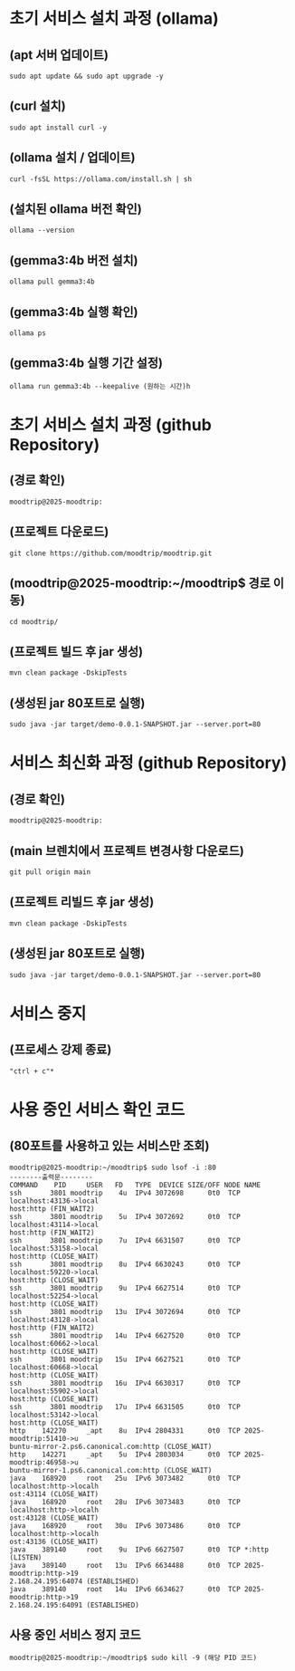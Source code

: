 # 초기 서비스 설치 과정 (ollama)
## (apt 서버 업데이트)
```
sudo apt update && sudo apt upgrade -y
```
## (curl 설치)
```
sudo apt install curl -y
```
## (ollama 설치 / 업데이트)

```
curl -fsSL https://ollama.com/install.sh | sh
```
## (설치된 ollama 버전 확인)
```
ollama --version
```
## (gemma3:4b 버전 설치)
```
ollama pull gemma3:4b
```
## (gemma3:4b 실행 확인)
```
ollama ps
```
## (gemma3:4b 실행 기간 설정)
```
ollama run gemma3:4b --keepalive (원하는 시간)h
```
# 초기 서비스 설치 과정 (github Repository)

## (경로 확인)
```
moodtrip@2025-moodtrip:
```
## (프로젝트 다운로드)
```
git clone https://github.com/moodtrip/moodtrip.git
```
## (moodtrip@2025-moodtrip:~/moodtrip$ 경로 이동)
```
cd moodtrip/
```
## (프로젝트 빌드 후 jar 생성)
```
mvn clean package -DskipTests
```
## (생성된 jar 80포트로 실행)
```
sudo java -jar target/demo-0.0.1-SNAPSHOT.jar --server.port=80
```
# 서비스 최신화 과정 (github Repository)

## (경로 확인)
```
moodtrip@2025-moodtrip:
```
## (main 브렌치에서 프로젝트 변경사항 다운로드)
```
git pull origin main
```
## (프로젝트 리빌드 후 jar 생성)
```
mvn clean package -DskipTests
```
## (생성된 jar 80포트로 실행)
```
sudo java -jar target/demo-0.0.1-SNAPSHOT.jar --server.port=80
```
# 서비스 중지

## (프로세스 강제 종료)
```
"ctrl + c"*
```
# 사용 중인 서비스 확인 코드

## (80포트를 사용하고 있는 서비스만 조회)
```
moodtrip@2025-moodtrip:~/moodtrip$ sudo lsof -i :80
--------출력문--------
COMMAND    PID     USER   FD   TYPE  DEVICE SIZE/OFF NODE NAME
ssh       3801 moodtrip    4u  IPv4 3072698      0t0  TCP localhost:43136->local                                                    host:http (FIN_WAIT2)
ssh       3801 moodtrip    5u  IPv4 3072692      0t0  TCP localhost:43114->local                                                    host:http (FIN_WAIT2)
ssh       3801 moodtrip    7u  IPv4 6631507      0t0  TCP localhost:53158->local                                                    host:http (CLOSE_WAIT)
ssh       3801 moodtrip    8u  IPv4 6630243      0t0  TCP localhost:59220->local                                                    host:http (CLOSE_WAIT)
ssh       3801 moodtrip    9u  IPv4 6627514      0t0  TCP localhost:52254->local                                                    host:http (CLOSE_WAIT)
ssh       3801 moodtrip   13u  IPv4 3072694      0t0  TCP localhost:43128->local                                                    host:http (FIN_WAIT2)
ssh       3801 moodtrip   14u  IPv4 6627520      0t0  TCP localhost:60662->local                                                    host:http (CLOSE_WAIT)
ssh       3801 moodtrip   15u  IPv4 6627521      0t0  TCP localhost:60668->local                                                    host:http (CLOSE_WAIT)
ssh       3801 moodtrip   16u  IPv4 6630317      0t0  TCP localhost:55902->local                                                    host:http (CLOSE_WAIT)
ssh       3801 moodtrip   17u  IPv4 6631505      0t0  TCP localhost:53142->local                                                    host:http (CLOSE_WAIT)
http    142270     _apt    8u  IPv4 2804331      0t0  TCP 2025-moodtrip:51410->u                                                    buntu-mirror-2.ps6.canonical.com:http (CLOSE_WAIT)
http    142271     _apt    5u  IPv4 2803034      0t0  TCP 2025-moodtrip:46958->u                                                    buntu-mirror-1.ps6.canonical.com:http (CLOSE_WAIT)
java    168920     root   25u  IPv6 3073482      0t0  TCP localhost:http->localh                                                    ost:43114 (CLOSE_WAIT)
java    168920     root   28u  IPv6 3073483      0t0  TCP localhost:http->localh                                                    ost:43128 (CLOSE_WAIT)
java    168920     root   30u  IPv6 3073486      0t0  TCP localhost:http->localh                                                    ost:43136 (CLOSE_WAIT)
java    389140     root    9u  IPv6 6627507      0t0  TCP *:http (LISTEN)
java    389140     root   13u  IPv6 6634488      0t0  TCP 2025-moodtrip:http->19                                                    2.168.24.195:64074 (ESTABLISHED)
java    389140     root   14u  IPv6 6634627      0t0  TCP 2025-moodtrip:http->19                                                    2.168.24.195:64091 (ESTABLISHED)
```
## 사용 중인 서비스 정지 코드
```
moodtrip@2025-moodtrip:~/moodtrip$ sudo kill -9 (해당 PID 코드)
```
